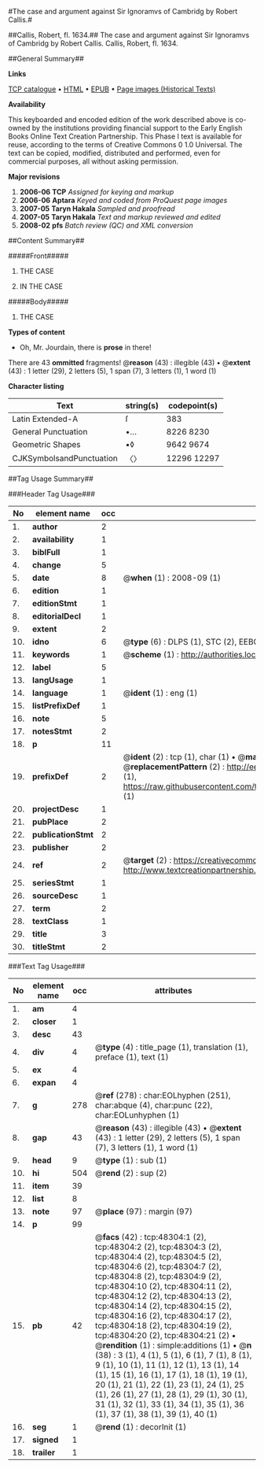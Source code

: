#The case and argument against Sir Ignoramvs of Cambridg by Robert Callis.#

##Callis, Robert, fl. 1634.##
The case and argument against Sir Ignoramvs of Cambridg by Robert Callis.
Callis, Robert, fl. 1634.

##General Summary##

**Links**

[TCP catalogue](http://www.ota.ox.ac.uk/tcp/)  • 
[HTML](http://tei.it.ox.ac.uk/tcp/Texts-HTML/free/A32/A32245.html)  • 
[EPUB](http://tei.it.ox.ac.uk/tcp/Texts-EPUB/free/A32/A32245.epub) • 
[Page images (Historical Texts)](https://data.historicaltexts.jisc.ac.uk/view?pubId=eebo-11713561e&pageId=eebo-11713561e-48304-1)

**Availability**

This keyboarded and encoded edition of the
	       work described above is co-owned by the institutions
	       providing financial support to the Early English Books
	       Online Text Creation Partnership. This Phase I text is
	       available for reuse, according to the terms of Creative
	       Commons 0 1.0 Universal. The text can be copied,
	       modified, distributed and performed, even for
	       commercial purposes, all without asking permission.

**Major revisions**

1. __2006-06__ __TCP__ *Assigned for keying and markup*
1. __2006-06__ __Aptara__ *Keyed and coded from ProQuest page images*
1. __2007-05__ __Taryn Hakala__ *Sampled and proofread*
1. __2007-05__ __Taryn Hakala__ *Text and markup reviewed and edited*
1. __2008-02__ __pfs__ *Batch review (QC) and XML conversion*

##Content Summary##

#####Front#####

1. THE
CASE

1. IN THE
CASE

#####Body#####

1. THE
CASE

**Types of content**

  * Oh, Mr. Jourdain, there is **prose** in there!

There are 43 **ommitted** fragments! 
 @__reason__ (43) : illegible (43)  •  @__extent__ (43) : 1 letter (29), 2 letters (5), 1 span (7), 3 letters (1), 1 word (1)

**Character listing**


|Text|string(s)|codepoint(s)|
|---|---|---|
|Latin Extended-A|ſ|383|
|General Punctuation|•…|8226 8230|
|Geometric Shapes|▪◊|9642 9674|
|CJKSymbolsandPunctuation|〈〉|12296 12297|

##Tag Usage Summary##

###Header Tag Usage###

|No|element name|occ|attributes|
|---|---|---|---|
|1.|__author__|2||
|2.|__availability__|1||
|3.|__biblFull__|1||
|4.|__change__|5||
|5.|__date__|8| @__when__ (1) : 2008-09 (1)|
|6.|__edition__|1||
|7.|__editionStmt__|1||
|8.|__editorialDecl__|1||
|9.|__extent__|2||
|10.|__idno__|6| @__type__ (6) : DLPS (1), STC (2), EEBO-CITATION (1), OCLC (1), VID (1)|
|11.|__keywords__|1| @__scheme__ (1) : http://authorities.loc.gov/ (1)|
|12.|__label__|5||
|13.|__langUsage__|1||
|14.|__language__|1| @__ident__ (1) : eng (1)|
|15.|__listPrefixDef__|1||
|16.|__note__|5||
|17.|__notesStmt__|2||
|18.|__p__|11||
|19.|__prefixDef__|2| @__ident__ (2) : tcp (1), char (1)  •  @__matchPattern__ (2) : ([0-9\-]+):([0-9IVX]+) (1), (.+) (1)  •  @__replacementPattern__ (2) : http://eebo.chadwyck.com/downloadtiff?vid=$1&page=$2 (1), https://raw.githubusercontent.com/textcreationpartnership/Texts/master/tcpchars.xml#$1 (1)|
|20.|__projectDesc__|1||
|21.|__pubPlace__|2||
|22.|__publicationStmt__|2||
|23.|__publisher__|2||
|24.|__ref__|2| @__target__ (2) : https://creativecommons.org/publicdomain/zero/1.0/ (1), http://www.textcreationpartnership.org/docs/. (1)|
|25.|__seriesStmt__|1||
|26.|__sourceDesc__|1||
|27.|__term__|2||
|28.|__textClass__|1||
|29.|__title__|3||
|30.|__titleStmt__|2||


###Text Tag Usage###

|No|element name|occ|attributes|
|---|---|---|---|
|1.|__am__|4||
|2.|__closer__|1||
|3.|__desc__|43||
|4.|__div__|4| @__type__ (4) : title_page (1), translation (1), preface (1), text (1)|
|5.|__ex__|4||
|6.|__expan__|4||
|7.|__g__|278| @__ref__ (278) : char:EOLhyphen (251), char:abque (4), char:punc (22), char:EOLunhyphen (1)|
|8.|__gap__|43| @__reason__ (43) : illegible (43)  •  @__extent__ (43) : 1 letter (29), 2 letters (5), 1 span (7), 3 letters (1), 1 word (1)|
|9.|__head__|9| @__type__ (1) : sub (1)|
|10.|__hi__|504| @__rend__ (2) : sup (2)|
|11.|__item__|39||
|12.|__list__|8||
|13.|__note__|97| @__place__ (97) : margin (97)|
|14.|__p__|99||
|15.|__pb__|42| @__facs__ (42) : tcp:48304:1 (2), tcp:48304:2 (2), tcp:48304:3 (2), tcp:48304:4 (2), tcp:48304:5 (2), tcp:48304:6 (2), tcp:48304:7 (2), tcp:48304:8 (2), tcp:48304:9 (2), tcp:48304:10 (2), tcp:48304:11 (2), tcp:48304:12 (2), tcp:48304:13 (2), tcp:48304:14 (2), tcp:48304:15 (2), tcp:48304:16 (2), tcp:48304:17 (2), tcp:48304:18 (2), tcp:48304:19 (2), tcp:48304:20 (2), tcp:48304:21 (2)  •  @__rendition__ (1) : simple:additions (1)  •  @__n__ (38) : 3 (1), 4 (1), 5 (1), 6 (1), 7 (1), 8 (1), 9 (1), 10 (1), 11 (1), 12 (1), 13 (1), 14 (1), 15 (1), 16 (1), 17 (1), 18 (1), 19 (1), 20 (1), 21 (1), 22 (1), 23 (1), 24 (1), 25 (1), 26 (1), 27 (1), 28 (1), 29 (1), 30 (1), 31 (1), 32 (1), 33 (1), 34 (1), 35 (1), 36 (1), 37 (1), 38 (1), 39 (1), 40 (1)|
|16.|__seg__|1| @__rend__ (1) : decorInit (1)|
|17.|__signed__|1||
|18.|__trailer__|1||
